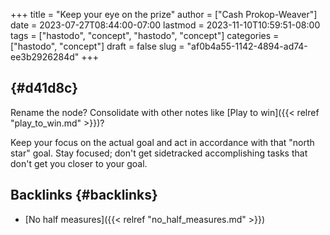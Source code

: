 +++
title = "Keep your eye on the prize"
author = ["Cash Prokop-Weaver"]
date = 2023-07-27T08:44:00-07:00
lastmod = 2023-11-10T10:59:51-08:00
tags = ["hastodo", "concept", "hastodo", "concept"]
categories = ["hastodo", "concept"]
draft = false
slug = "af0b4a55-1142-4894-ad74-ee3b2926284d"
+++

##  {#d41d8c}

Rename the node? Consolidate with other notes like [Play to win]({{< relref "play_to_win.md" >}})?

Keep your focus on the actual goal and act in accordance with that "north star" goal. Stay focused; don't get sidetracked accomplishing tasks that don't get you closer to your goal.


## Backlinks {#backlinks}

-   [No half measures]({{< relref "no_half_measures.md" >}})

